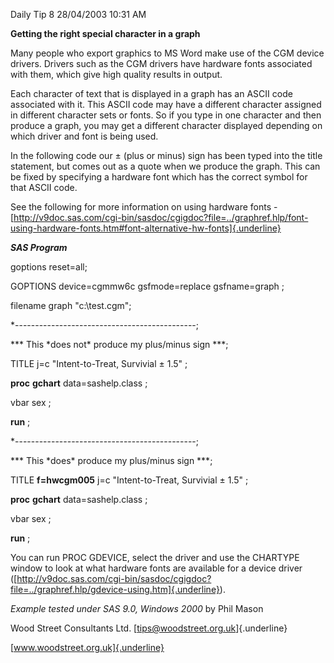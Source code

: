 Daily Tip 8 28/04/2003 10:31 AM

**Getting the right special character in a graph**

Many people who export graphics to MS Word make use of the CGM device
drivers. Drivers such as the CGM drivers have hardware fonts associated
with them, which give high quality results in output.

Each character of text that is displayed in a graph has an ASCII code
associated with it. This ASCII code may have a different character
assigned in different character sets or fonts. So if you type in one
character and then produce a graph, you may get a different character
displayed depending on which driver and font is being used.

In the following code our ± (plus or minus) sign has been typed into the
title statement, but comes out as a quote when we produce the graph.
This can be fixed by specifying a hardware font which has the correct
symbol for that ASCII code.

See the following for more information on using hardware fonts -
[http://v9doc.sas.com/cgi-bin/sasdoc/cgigdoc?file=../graphref.hlp/font-using-hardware-fonts.htm#font-alternative-hw-fonts]{.underline}

***SAS Program***

goptions reset=all;

GOPTIONS device=cgmmw6c gsfmode=replace gsfname=graph ;

filename graph \"c:\\test.cgm\";

\*\-\-\-\-\-\-\-\-\-\-\-\-\-\-\-\-\-\-\-\-\-\-\-\-\-\-\-\-\-\-\-\-\-\-\-\-\-\-\-\-\-\-\-\--;

\*\*\* This \*does not\* produce my plus/minus sign \*\*\*;

TITLE j=c \"Intent-to-Treat, Survivial ± 1.5\" ;

**proc** **gchart** data=sashelp.class ;

vbar sex ;

**run** ;

\*\-\-\-\-\-\-\-\-\-\-\-\-\-\-\-\-\-\-\-\-\-\-\-\-\-\-\-\-\-\-\-\-\-\-\-\-\-\-\-\-\-\-\-\--;

\*\*\* This \*does\* produce my plus/minus sign \*\*\*;

TITLE **f=hwcgm005** j=c \"Intent-to-Treat, Survivial ± 1.5\" ;

**proc** **gchart** data=sashelp.class ;

vbar sex ;

**run** ;

You can run PROC GDEVICE, select the driver and use the CHARTYPE window
to look at what hardware fonts are available for a device driver
([http://v9doc.sas.com/cgi-bin/sasdoc/cgigdoc?file=../graphref.hlp/gdevice-using.htm]{.underline}).

*Example tested under SAS 9.0, Windows 2000* by Phil Mason

Wood Street Consultants Ltd. [tips@woodstreet.org.uk]{.underline}

[www.woodstreet.org.uk]{.underline}
